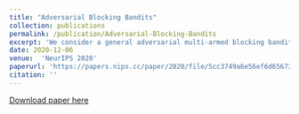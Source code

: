 ```yaml
---
title: "Adversarial Blocking Bandits"
collection: publications
permalink: /publication/Adversarial-Blocking-Bandits
excerpt: 'We consider a general adversarial multi-armed blocking bandit setting where each played arm can be blocked (unavailable) for some time periods and the reward per arm is given at each time period adversarially without obeying any distribution. The setting models scenarios of allocating scarce limited supplies (e.g., arms) where the supplies replenish and can be reused only after certain time periods.'
date: 2020-12-06
venue:  'NeurIPS 2020'
paperurl: 'https://papers.nips.cc/paper/2020/file/5cc3749a6e56ef6d656735dff9176074-Paper.pdf'
citation: ''
---
```



[Download paper here](https://papers.nips.cc/paper/2020/hash/5cc3749a6e56ef6d656735dff9176074-Abstract.html)
